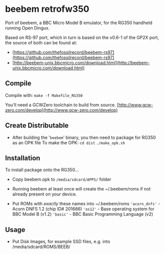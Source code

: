 # beebem retrofw350

Port of beebem, a BBC Micro Model B emulator, for the RG350 handheld running Open Dingux.

Based on RS-97 port, which in turn is based on the v0.6-1 of the GP2X port, the source of both can be found at:
 * [https://github.com/thefossilrecord/beebem-rs97](https://github.com/thefossilrecord/beebem-rs97)
 * [http://beebem-unix.bbcmicro.com/download.html](http://beebem-unix.bbcmicro.com/download.html)


## Compile
Compile with:
`make -f Makefile_RG350`

You'll need a GCWZero toolchain to build from source.
[http://www.gcw-zero.com/develop](http://www.gcw-zero.com/develop)

## Create Distributable
* After building the '`beebem`' binary, you then need to package for RG350 as an OPK file
To make the OPK:
`cd dist`
`./make_opk.sh`


## Installation
To install package onto the RG350...

* Copy beebem.opk to `/media/sdcard/APPS/` folder

* Running beebem at least once will create the ~/.beebem/roms if not already present on your device.
* Put ROMs with _exactly_ these names into ~/.beebem/roms
`'acorn_dnfs'` - Acorn DNFS 1.2 (chip ID# 201666)
`'os12'`       - Base operating system for BBC Model B (v1.2)
`'basic'`      - BBC Basic Programming Language (v2)

## Usage
* Put Disk Images, for example SSD files, e.g. into /media/sdcard/ROMS/BEEB/
